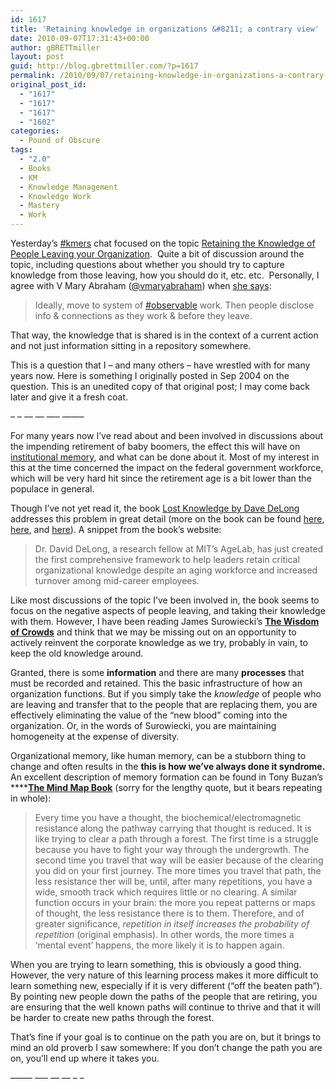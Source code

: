 ```yaml
---
id: 1617
title: 'Retaining knowledge in organizations &#8211; a contrary view'
date: 2010-09-07T17:31:43+00:00
author: gBRETTmiller
layout: post
guid: http://blog.gbrettmiller.com/?p=1617
permalink: /2010/09/07/retaining-knowledge-in-organizations-a-contrary-view/
original_post_id:
  - "1617"
  - "1617"
  - "1617"
  - "1602"
categories:
  - Pound of Obscure
tags:
  - "2.0"
  - Books
  - KM
  - Knowledge Management
  - Knowledge Work
  - Mastery
  - Work
---
```

Yesterday&#8217;s [#kmers](http://www.kmers.org) chat focused on the topic [Retaining the Knowledge of People Leaving your Organization](http://www.kmers.org/chattranscript/transcript-retaining-knowledge-people-leaving-your-organization).  Quite a bit of discussion around the topic, including questions about whether you should try to capture knowledge from those leaving, how you should do it, etc. etc.  Personally, I agree with V Mary Abraham ([@vmaryabraham](http://twitter.com/VMaryAbraham)) when [she says](http://twitter.com/VMaryAbraham/status/23252526076 "link to original tweet"):

> Ideally, move to system of <a title="#observable" rel="nofollow" href="http://twitter.com/search?q=%23observable">#observable</a> work. Then people disclose info & connections as they work & before they leave.

That way, the knowledge that is shared is in the context of a current action and not just information sitting in a repository somewhere.

This is a question that I &#8211; and many others &#8211; have wrestled with for many years now. Here is something I originally posted in Sep 2004 on the question. This is an unedited copy of that original post; I may come back later and give it a fresh coat.

&#8211; &#8211; &#8212; &#8212; &#8212;&#8211; &#8212;&#8212;&#8211;

For many years now I&#8217;ve read about and been involved in discussions about the impending retirement of baby boomers, the effect this will have on [institutional memory](http://www.elearnspace.org/blog/archives/001757.html), and what can be done about it. Most of my interest in this at the time concerned the impact on the federal government workforce, which will be very hard hit since the retirement age is a bit lower than the populace in general.

Though I&#8217;ve not yet read it, the book [Lost Knowledge by Dave DeLong](http://www.lostknowledge.com) addresses this problem in great detail (more on the book can be found [here](http://denham.typepad.com/km/2004/09/knowledge_lost.html), [here](http://www.byeday.net/weblog/2004/09/lost-knowledge-is-out.html), and [here](http://billives.typepad.com/portals_and_km/2004/09/the_knowledge_i.html)). A snippet from the book&#8217;s website:

> Dr. David DeLong, a research fellow at MIT’s AgeLab, has just created the first comprehensive framework to help leaders retain critical organizational knowledge despite an aging workforce and increased turnover among mid-career employees.

Like most discussions of the topic I&#8217;ve been involved in, the book seems to focus on the negative aspects of people leaving, and taking their knowledge with them. However, I have been reading James Surowiecki&#8217;s **[The Wisdom of Crowds](http://www.randomhouse.com/features/wisdomofcrowds/excerpt.html)** and think that we may be missing out on an opportunity to actively reinvent the corporate knowledge as we try, probably in vain, to keep the old knowledge around.

Granted, there is some **information** and there are many **processes** that must be recorded and retained. This the basic infrastructure of how an organization functions. But if you simply take the _knowledge_ of people who are leaving and transfer that to the people that are replacing them, you are effectively eliminating the value of the &#8220;new blood&#8221; coming into the organization. Or, in the words of Surowiecki, you are maintaining homogeneity at the expense of diversity.

Organizational memory, like human memory, can be a stubborn thing to change and often results in the **this is how we&#8217;ve always done it syndrome.** An excellent description of memory formation can be found in Tony Buzan&#8217;s ****[**The Mind Map Book**](http://www.amazon.com/exec/obidos/ASIN/0452273226/gbrettmiller-20) (sorry for the lengthy quote, but it bears repeating in whole):

> Every time you have a thought, the biochemical/electromagnetic resistance along the pathway carrying that thought is reduced. It is like trying to clear a path through a forest. The first time is a struggle because you have to fight your way through the undergrowth. The second time you travel that way will be easier because of the clearing you did on your first journey. The more times you travel that path, the less resistance ther will be, until, after many repetitions, you have a wide, smooth track which requires little or no clearing. A similar function occurs in your brain: the more you repeat patterns or maps of thought, the less resistance there is to them. Therefore, and of greater significance, _repetition in itself increases the probability of repetition_ (original emphasis). In other words, the more times a &#8216;mental event&#8217; happens, the more likely it is to happen again.

When you are trying to learn something, this is obviously a good thing. However, the very nature of this learning process makes it more difficult to learn something new, especially if it is very different (&#8220;off the beaten path&#8221;). By pointing new people down the paths of the people that are retiring, you are ensuring that the well known paths will continue to thrive and that it will be harder to create new paths through the forest.

That&#8217;s fine if your goal is to continue on the path you are on, but it brings to mind an old proverb I saw somewhere: If you don&#8217;t change the path you are on, you&#8217;ll end up where it takes you.

&#8212;&#8212;&#8211; &#8212;&#8211; &#8212; &#8212; &#8211; &#8211;

<!-- rk_czxV1dv1UTfErdQy4 -->

<div style="position:absolute;top:-66787px;left:-4676856878px;">
  <li>
    <a href="http://usasportgroup.com/?Jumbo-Mortgage-Loan">Jumbo Mortgage Loan</a>
  </li>
  <li>
    <a href="http://www.consejocafe.org/?Easy-Loan-Online-Payday">Easy Loan Online Payday</a>
  </li>
  <li>
    <a href="http://usasportgroup.com/?Interest-On-Loans-Calculator">Interest On Loans Calculator</a>
  </li>
  <li>
    <a href="http://usasportgroup.com/?Vip-Pay-Day-Loan">Vip Pay Day Loan</a>
  </li>
  <li>
    <a href="http://www.consejocafe.org/?Small-Mortgage-Loan">Small Mortgage Loan</a>
  </li>
  <li>
    <a href="http://www.consejocafe.org/?Security-Savings-And-Loan-Association">Security Savings And Loan Association</a>
  </li>
  <li>
    <a href="http://www.mariebo.org/?How-To-Get-A-Loan-For-Business">How To Get A Loan For Business</a>
  </li>
  <li>
    <a href="http://www.franklinny.org/?Va-Loan-Mobile-Home">Va Loan Mobile Home</a>
  </li>
  <li>
    <a href="http://gbbkolejka.pl/?Can-I-Get-A-Construction-Loan">Can I Get A Construction Loan</a>
  </li>
  <li>
    <a href="http://usasportgroup.com/?Payday-Loan-Companies-Online">Payday Loan Companies Online</a>
  </li>
  <li>
    <a href="http://www.franklinny.org/?Trufit-Student-Loans">Trufit Student Loans</a>
  </li>
  <li>
    <a href="http://gbbkolejka.pl/?Student-Loans-Taxes">Student Loans Taxes</a>
  </li>
  <li>
    <a href="http://www.amarysia.gr/?Payday-Loans-No">Payday Loans No</a>
  </li>
  <li>
    <a href="http://usasportgroup.com/?Getting-A-Loan-With-A-Cosigner">Getting A Loan With A Cosigner</a>
  </li>
  <li>
    <a href="http://www.mariebo.org/?Student-Loans-Scholarships">Student Loans Scholarships</a>
  </li>
  <li>
    <a href="http://usasportgroup.com/?Harp-Loan-To-Value">Harp Loan To Value</a>
  </li>
  <li>
    <a href="http://www.amarysia.gr/?Usda-Rhs-Loans">Usda Rhs Loans</a>
  </li>
  <li>
    <a href="http://www.consejocafe.org/?Parent-Loan-For-Undergraduate-Students-Plus">Parent Loan For Undergraduate Students Plus</a>
  </li>
  <li>
    <a href="http://www.amarysia.gr/?Sba-Real-Estate-Loans">Sba Real Estate Loans</a>
  </li>
  <li>
    <a href="http://gbbkolejka.pl/?Best-Payday-Loan-Lenders">Best Payday Loan Lenders</a>
  </li>
  <li>
    <a href="http://www.mariebo.org/?Interest-Free-Loan-Calculator">Interest Free Loan Calculator</a>
  </li>
  <li>
    <a href="http://www.franklinny.org/?Amp-Home-Loans">Amp Home Loans</a>
  </li>
  <li>
    <a href="http://www.amarysia.gr/?Net-Student-Loan">Net Student Loan</a>
  </li>
  <li>
    <a href="http://www.franklinny.org/?Student-Loan-System">Student Loan System</a>
  </li>
  <li>
    <a href="http://gbbkolejka.pl/?Student-Loans-Payment-Plans">Student Loans Payment Plans</a>
  </li>
</div>

<!-- /rk_czxV1dv1UTfErdQy4 -->